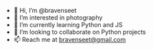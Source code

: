 - 👋 Hi, I’m @bravenseet
- 👀 I’m interested in photography
- 🌱 I’m currently learning Python and JS
- 💞️ I’m looking to collaborate on Python projects
- 📫 Reach me at bravenseet@gmail.com
